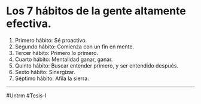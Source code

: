 # Los 7 hábitos de la gente altamente efectiva.

1. Primero hábito: Sé proactivo.
2. Segundo hábito: Comienza con un fin en mente.
3. Tercer hábito: Primero lo primero.
4. Cuarto hábito: Mentalidad ganar, ganar.
5. Quinto hábito: Buscar entender primero, y ser entendido después.
6. Sexto hábito: Sinergizar.
7. Séptimo hábito: Afila la sierra. 


---
#Untrm #Tesis-I 